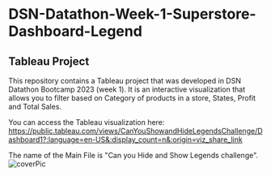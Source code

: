 # DSN-Datathon-Week-1-Superstore-Dashboard-Legend

## Tableau Project

This repository contains a Tableau project that was developed in DSN Datathon Bootcamp 2023 (week 1). It is an interactive visualization that allows you to filter based on Category of products in a store, States, Profit and Total Sales. 

You can access the Tableau visualization here: https://public.tableau.com/views/CanYouShowandHideLegendsChallenge/Dashboard1?:language=en-US&:display_count=n&:origin=viz_share_link

The name of the Main File is "Can you Hide and Show Legends challenge". ![coverPic](https://github.com/Lilkhez/DSN-Datathon-Week-1-Superstore-Dashboard-Legend/assets/89860250/b42589c6-5fd4-43f8-b45f-eae547854c04)
